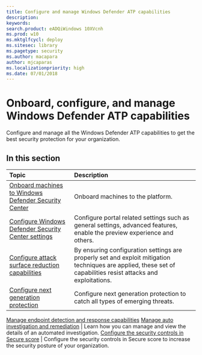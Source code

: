 ```yaml
---
title: Configure and manage Windows Defender ATP capabilities
description: 
keywords: 
search.product: eADQiWindows 10XVcnh
ms.prod: w10
ms.mktglfcycl: deploy
ms.sitesec: library
ms.pagetype: security
ms.author: macapara
author: mjcaparas
ms.localizationpriority: high
ms.date: 07/01/2018
---
```


# Onboard, configure, and manage Windows Defender ATP capabilities

Configure and manage all the Windows Defender ATP capabilities to get the best security protection for your organization. 


## In this section 
Topic | Description 
:---|:---
[Onboard machines to Windows Defender Security Center](onboard-configure-windows-defender-advanced-threat-protection.md) | Onboard machines to the platform.
[Configure Windows Defender Security Center settings](preferences-setup-windows-defender-advanced-threat-protection.md) |  Configure portal related settings such as general settings, advanced features, enable the preview experience and others.
[Configure attack surface reduction capabilities](configure-attack-surface-reduction.md) |  By ensuring configuration settings are properly set and exploit mitigation techniques are applied, these set of capabilities resist attacks and exploitations. 
[Configure next generation protection](../windows-defender-antivirus/configure-windows-defender-antivirus-features.md) | Configure next generation protection to catch all types of emerging threats.
[Manage endpoint detection and response capabilities](manage-edr.md)
[Manage auto investigation and remediation](manage-auto-investigation-windows-defender-advanced-threat-protection.md) |  Learn how you can manage and view the details of an automated investigation.
[Configure the security controls in Secure score](secure-score-dashboard-windows-defender-advanced-threat-protection.md) | Configure the security controls in Secure score to increase the security posture of your organization.



